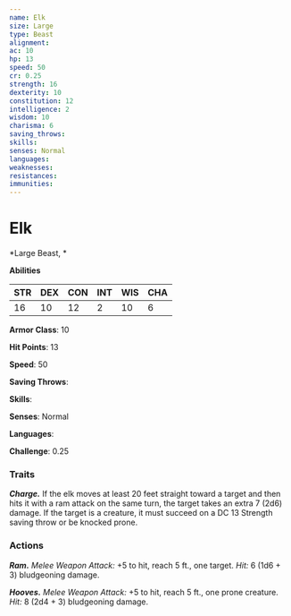 ```yaml
---
name: Elk
size: Large
type: Beast
alignment: 
ac: 10
hp: 13
speed: 50
cr: 0.25
strength: 16
dexterity: 10
constitution: 12
intelligence: 2
wisdom: 10
charisma: 6
saving_throws: 
skills: 
senses: Normal
languages: 
weaknesses:
resistances:
immunities:
---
```


# Elk

*Large Beast, *

**Abilities**

| STR | DEX | CON | INT | WIS | CHA |
| --- | --- | --- | --- | --- | --- |
| 16 | 10 | 12 | 2 | 10 | 6 |

**Armor Class**: 10

**Hit Points**: 13

**Speed**: 50

**Saving Throws**: 

**Skills**: 

**Senses**: Normal

**Languages**: 

**Challenge**: 0.25


### Traits
***Charge.*** If the elk moves at least 20 feet straight toward a target and then hits it with a ram attack on the same turn, the target takes an extra 7 (2d6) damage. If the target is a creature, it must succeed on a DC 13 Strength saving throw or be knocked prone.

### Actions
***Ram.*** *Melee Weapon Attack:* +5 to hit, reach 5 ft., one target. *Hit:* 6 (1d6 + 3) bludgeoning damage. 

***Hooves.*** *Melee Weapon Attack:* +5 to hit, reach 5 ft., one prone creature. *Hit:* 8 (2d4 + 3) bludgeoning damage.
